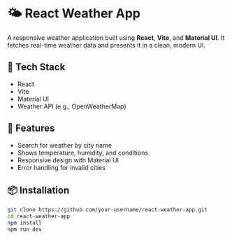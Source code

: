 # 🌤 React Weather App

A responsive weather application built using **React**, **Vite**, and **Material UI**. It fetches real-time weather data and presents it in a clean, modern UI.

## 🔧 Tech Stack
- React
- Vite
- Material UI
- Weather API (e.g., OpenWeatherMap)

## 🚀 Features
- Search for weather by city name
- Shows temperature, humidity, and conditions
- Responsive design with Material UI
- Error handling for invalid cities

## 📦 Installation
```bash
git clone https://github.com/your-username/react-weather-app.git
cd react-weather-app
npm install
npm run dev
